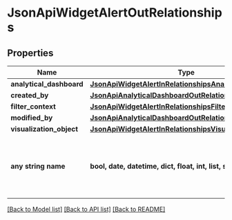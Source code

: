 # JsonApiWidgetAlertOutRelationships


## Properties
Name | Type | Description | Notes
------------ | ------------- | ------------- | -------------
**analytical_dashboard** | [**JsonApiWidgetAlertInRelationshipsAnalyticalDashboard**](JsonApiWidgetAlertInRelationshipsAnalyticalDashboard.md) |  | [optional] 
**created_by** | [**JsonApiAnalyticalDashboardOutRelationshipsCreatedBy**](JsonApiAnalyticalDashboardOutRelationshipsCreatedBy.md) |  | [optional] 
**filter_context** | [**JsonApiWidgetAlertInRelationshipsFilterContext**](JsonApiWidgetAlertInRelationshipsFilterContext.md) |  | [optional] 
**modified_by** | [**JsonApiAnalyticalDashboardOutRelationshipsCreatedBy**](JsonApiAnalyticalDashboardOutRelationshipsCreatedBy.md) |  | [optional] 
**visualization_object** | [**JsonApiWidgetAlertInRelationshipsVisualizationObject**](JsonApiWidgetAlertInRelationshipsVisualizationObject.md) |  | [optional] 
**any string name** | **bool, date, datetime, dict, float, int, list, str, none_type** | any string name can be used but the value must be the correct type | [optional]

[[Back to Model list]](../README.md#documentation-for-models) [[Back to API list]](../README.md#documentation-for-api-endpoints) [[Back to README]](../README.md)


